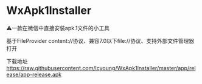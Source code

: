 # WxApk1Installer
⚠️一款在微信中直接安装apk.1文件的小工具

 基于FileProvider content://协议、兼容7.0以下file://协议、支持外部文件管理器打开
 
 下载地址 https://raw.githubusercontent.com/Icyoung/WxApk1Installer/master/app/release/app-release.apk
